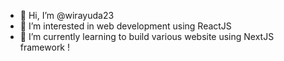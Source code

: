 - 👋 Hi, I’m @wirayuda23
- 👀 I’m interested in web development using ReactJS
- 🌱 I’m currently learning to build various website using NextJS framework !
